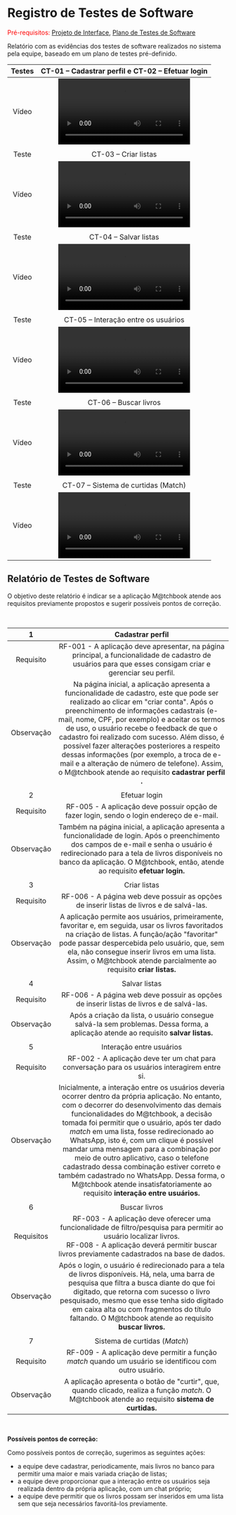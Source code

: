 # Registro de Testes de Software

<span style="color:red">Pré-requisitos: <a href="3-Projeto de Interface.md"> Projeto de Interface</a></span>, <a href="8-Plano de Testes de Software.md"> Plano de Testes de Software</a>

Relatório com as evidências dos testes de software realizados no sistema pela equipe, baseado em um plano de testes pré-definido.

| Testes 	| CT-01 – Cadastrar perfil e CT-02 – Efetuar login	|
|:---:	|:---:	|
|	Vídeo 	| <video src="https://user-images.githubusercontent.com/81396458/167744526-c554da2e-b6f0-4b64-8834-175ce31cc208.mp4"> |
|  	|  	|
| Teste 	| CT-03 – Criar listas	|
|	Vídeo 	| <video src="https://user-images.githubusercontent.com/81396458/173191762-4f9e84ee-6096-4f5f-b55a-c7606971970c.mp4"> |
|  	|  	|
| Teste 	| CT-04 – Salvar listas	|
|	Vídeo 	| <video src="https://user-images.githubusercontent.com/81396458/173191772-7247fd7d-c382-49e9-a9ba-4bdfbaec865f.mp4"> |
|  	|  	|
| Teste 	| CT-05 – Interação entre os usuários	|
|	Vídeo 	| <video src="https://user-images.githubusercontent.com/81396458/173191773-b437be1b-5d00-4850-8fc3-265fa2242914.mp4"> |
|  	|  	|
| Teste 	| CT-06 – Buscar livros	|
|	Vídeo 	| <video src="https://user-images.githubusercontent.com/81396458/173191777-1e3c93ed-6904-4121-9a1b-11c21561fc73.mp4"> |
|  	|  	|
| Teste 	| CT-07 – Sistema de curtidas (Match)	|
|	Vídeo 	| <video src="https://user-images.githubusercontent.com/81396458/173191781-7710756b-11ac-433c-9bfd-33b763c119ee.mp4"> |

<h2>Relatório de Testes de Software</h2>
  
O objetivo deste relatório é indicar se a aplicação M@tchbook atende aos requisitos previamente propostos e sugerir possíveis pontos de correção.

<br> 
  
| 1 	| Cadastrar perfil 	|
|:---:	|:---:	|
|	Requisito	| RF-001 - A aplicação deve apresentar, na página principal, a funcionalidade de cadastro de usuários para que esses consigam criar e gerenciar seu perfil. |
| Observação | Na página inicial, a aplicação apresenta a funcionalidade de cadastro, este que pode ser realizado ao clicar em "criar conta". Após o preenchimento de informações cadastrais (e-mail, nome, CPF, por exemplo) e aceitar os termos de uso, o usuário recebe o feedback de que o cadastro foi realizado com sucesso. Além disso, é possível fazer alterações posteriores a respeito dessas informações (por exemplo, a troca de e-mail e a alteração de número de telefone). Assim, o M@tchbook atende ao requisito <b> cadastrar perfil . |
|  	|  	|
| 2| Efetuar login	|
| Requisito | RF-005	- A aplicação deve possuir opção de fazer login, sendo o login endereço de e-mail. |
| Observação | Também na página inicial, a aplicação apresenta a funcionalidade de login. Após o preenchimento dos campos de e-mail e senha o usuário é redirecionado para a tela de livros disponíveis no banco da aplicação. O M@tchbook, então, atende ao requisito <b> efetuar login. |
|  	|  	|
| 3 | Criar listas |
|Requisito | RF-006 - A página web deve possuir as opções de inserir listas de livros e de salvá-las.	|
| Observação | A aplicação permite aos usuários, primeiramente, favoritar e, em seguida, usar os livros favoritados na criação de listas. A função/ação "favoritar" pode passar despercebida pelo usuário, que, sem ela, não consegue inserir livros em uma lista. Assim, o M@tchbook atende parcialmente ao requisito <b> criar listas. |
|  	|  	|
| 4 | Salvar listas |
|Requisito | RF-006 - A página web deve possuir as opções de inserir listas de livros e de salvá-las.	|
| Observação | Após a criação da lista, o usuário consegue salvá-la sem problemas. Dessa forma, a aplicação atende ao requisito <b> salvar listas.  |
|  	|  	|
| 5 | Interação entre usuários |
|Requisito | RF-002 - A aplicação deve ter um chat para conversação para os usuários interagirem entre si.	|
| Observação | Inicialmente, a interação entre os usuários deveria ocorrer dentro da própria aplicação. No entanto, com o decorrer do desenvolvimento das demais funcionalidades do M@tchbook,  a decisão tomada foi permitir que o usuário, após ter dado _match_ em uma lista, fosse redirecionado ao WhatsApp, isto é, com um clique é possível mandar uma mensagem para a combinação por meio de outro aplicativo, caso o telefone cadastrado dessa combinação estiver correto e também cadastrado no WhatsApp. Dessa forma, o M@tchbook atende insatisfatoriamente ao requisito <b> interação entre usuários. |
|  	|  	|
| 6 | Buscar livros |
|Requisitos | RF-003 - A aplicação deve oferecer uma funcionalidade de filtro/pesquisa para permitir ao usuário localizar livros.	<br> RF-008 - A aplicação deverá permitir buscar livros previamente cadastrados na base de dados.	|
| Observação | Após o login, o usuário é redirecionado para a tela de livros disponíveis. Há, nela, uma barra de pesquisa que filtra a busca diante do que foi digitado, que retorna com sucesso o livro pesquisado, mesmo que esse tenha sido digitado em caixa alta ou com fragmentos do título faltando. O M@tchbook atende ao requisito <b> buscar livros. |
|  	|  	|
| 7 | Sistema de curtidas (_Match_) |
|Requisito | RF-009 - A aplicação deve permitir a função _match_ quando um usuário se identificou com outro usuário.	 |
| Observação | A aplicação apresenta o botão de "curtir", que, quando clicado, realiza a função _match_. O M@tchbook atende ao requisito <b> sistema de curtidas. |

<br>

**Possíveis pontos de correção:**
  
Como possíveis pontos de correção, sugerimos as seguintes ações:
- a equipe deve cadastrar, periodicamente, mais livros no banco para permitir uma maior e mais variada criação de listas;
- a equipe deve proporcionar que a interação entre os usuários seja realizada dentro da própria aplicação, com um chat próprio; 
- a equipe deve permitir que os livros possam ser inseridos em uma lista sem que seja necessários favoritá-los previamente.
